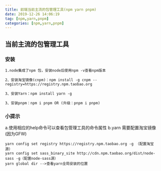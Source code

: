 ```yaml
---
title: 前端当前主流的包管理工具(npm yarn pnpm)
date: 2019-12-26 14:06:19
tag: [npm,yarn,pnpm]
categories: [npm,yarn,pnpm]
---
```



## 当前主流的包管理工具

### 安装
```
1.node集成了npm 包，安装node后使用npm -v查看npm版本

2、安装淘宝镜像(cnpm)：npm install -g cnpm --registry=https://registry.npm.taobao.org

3、安装Yarn：npm install yarn -g

3、安装pnpm：npm i pnpm OR (升级：pnpm i pnpm)
```

### 小提示

a.使用相应的help命令可以查看包管理工具的命令属性
b.yarn 需要配置淘宝镜像(因为GFW)
```
yarn config set registry https://registry.npm.taobao.org -g （配置淘宝源）
yarn config set sass_binary_site http://cdn.npm.taobao.org/dist/node-sass -g（配置node-sass源）
yarn global dir -->查看yarn全局安装的位置
```